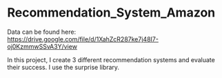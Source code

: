 # Recommendation_System_Amazon
Data can be found here: https://drive.google.com/file/d/1XahZcR287ke7j48I7-oj0KzmmwSSvA3Y/view


In this project, I create 3 different recommendation systems and evaluate their success. I use the surprise library.
